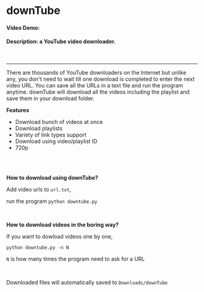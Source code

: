 # downTube
#### Video Demo:  <URL HERE>
#### Description: a YouTube video downloader.

<br/>
<hr />

There are thousands of YouTube downloaders on the Internet but unlike any, you don't need to wait till one download is completed to enter the next video URL. You can save all the URLs in a text file and run the program anytime. downTube will download all the videos including the playlist and save them in your download folder.

**Features**

- Download bunch of videos at once
- Download playlists
- Variety of link types support
- Download using video/playlist ID
- 720p


<br/>
<br/>



**How to download using downTube?**

Add video urls to `url.txt`,

run the program `python downtube.py`

<br/>

**How to download videos in the boring way?**

If you want to dowload videos one by one,

`python downtube.py -n N`

`N` is how many times the program need to ask for a URL

<br/>

Downloaded files will automatically saved to `Downloads/downTube`
